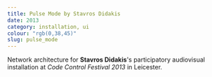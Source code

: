 ```yaml
---
title: Pulse Mode by Stavros Didakis
date: 2013
category: installation, ui
colour: "rgb(0,38,45)"
slug: pulse_mode
---
```


Network architecture for __Stavros Didakis__'s participatory audiovisual installation at _Code Control Festival 2013_ in Leicester.